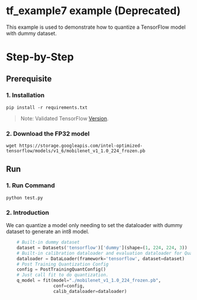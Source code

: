tf_example7 example (Deprecated)
=====================
This example is used to demonstrate how to quantize a TensorFlow model with dummy dataset.

Step-by-Step
============

## Prerequisite
### 1. Installation
```shell
pip install -r requirements.txt
```
> Note: Validated TensorFlow [Version](/docs/source/installation_guide.md#validated-software-environment).

### 2. Download the FP32 model
```shell
wget https://storage.googleapis.com/intel-optimized-tensorflow/models/v1_6/mobilenet_v1_1.0_224_frozen.pb
```

## Run
### 1. Run Command
```shell
python test.py
``` 

### 2. Introduction
We can quantize a model only needing to set the dataloader with dummy dataset to generate an int8 model.
```python
    # Built-in dummy dataset
    dataset = Datasets('tensorflow')['dummy'](shape=(1, 224, 224, 3))
    # Built-in calibration dataloader and evaluation dataloader for Quantization.
    dataloader = DataLoader(framework='tensorflow', dataset=dataset)
    # Post Training Quantization Config
    config = PostTrainingQuantConfig()
    # Just call fit to do quantization.
    q_model = fit(model="./mobilenet_v1_1.0_224_frozen.pb",
                  conf=config,
                  calib_dataloader=dataloader)
```